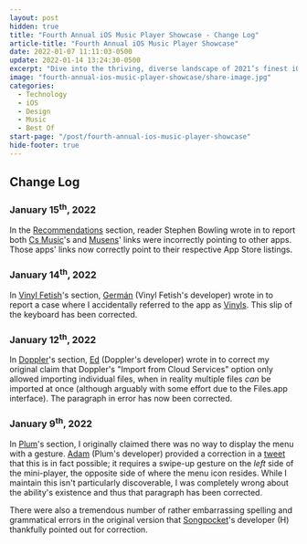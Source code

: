 ```yaml
---
layout: post
hidden: true
title: "Fourth Annual iOS Music Player Showcase - Change Log"
article-title: "Fourth Annual iOS Music Player Showcase"
date: 2022-01-07 11:11:03-0500
update: 2022-01-14 13:24:30-0500
excerpt: "Dive into the thriving, diverse landscape of 2021’s finest iOS music players."
image: "fourth-annual-ios-music-player-showcase/share-image.jpg"
categories:
  - Technology
  - iOS
  - Design
  - Music
  - Best Of
start-page: "/post/fourth-annual-ios-music-player-showcase"
hide-footer: true
---
```


## Change Log

### January 15<sup>th</sup>, 2022

In the [Recommendations](/post/fourth-annual-ios-music-player-showcase/19) section, reader Stephen Bowling wrote in to report both [Cs Music](https://apps.apple.com/us/app/cs-music-player/id924491991)'s and [Musens](https://apps.apple.com/app/musens/id1560526260)' links were incorrectly pointing to other apps. Those apps' links now correctly point to their respective App Store listings.

### January 14<sup>th</sup>, 2022

In [Vinyl Fetish](/post/fourth-annual-ios-music-player-showcase/18)'s section, [Germán](https://twitter.com/VinylFetishApp) (Vinyl Fetish's developer) wrote in to report a case where I accidentally referred to the app as [Vinyls](/post/fourth-annual-ios-music-player-showcase/2#-vinyls). This slip of the keyboard has been corrected.

### January 12<sup>th</sup>, 2022

In [Doppler](/post/fourth-annual-ios-music-player-showcase/9)'s section, [Ed](https://twitter.com/edwellbrook) (Doppler's developer) wrote in to correct my original claim that Doppler's "Import from Cloud Services" option only allowed importing individual files, when in reality multiple files *can* be imported at once (although arguably with some effort due to the Files.app interface). The paragraph in error has now been corrected.

### January 9<sup>th</sup>, 2022

In [Plum](/post/fourth-annual-ios-music-player-showcase/16)'s section, I originally claimed there was no way to display the menu with a gesture. [Adam](https://twitter.com/adwienc) (Plum's developer) provided a correction in a [tweet](https://twitter.com/adwienc/status/1480167465992835076) that this is in fact possible; it requires a swipe-up gesture on the *left* side of the mini-player, the opposite side of where the menu icon resides. While I maintain this isn't particularly discoverable, I was completely wrong about the ability's existence and thus that paragraph has been corrected.

There were also a tremendous number of rather embarrassing spelling and grammatical errors in the original version that [Songpocket](https://songpocket.app)'s developer (H) thankfully pointed out for correction.